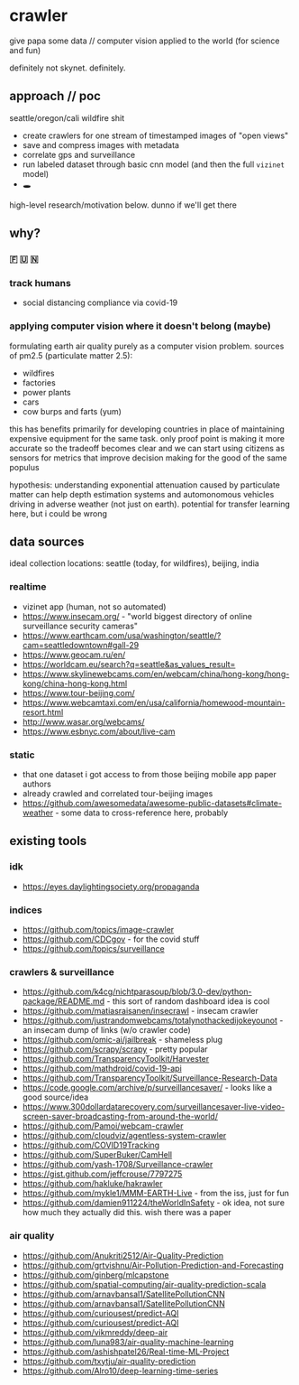 # crawler

give papa some data // computer vision applied to the world (for science and fun)

definitely not skynet. definitely.

## approach // poc

seattle/oregon/cali wildfire shit

- create crawlers for one stream of timestamped images of "open views"
- save and compress images with metadata
- correlate gps and surveillance
- run labeled dataset through basic cnn model (and then the full `vizinet` model)
- 🕳️

high-level research/motivation below. dunno if we'll get there

## why?

### 🇫 🇺 🇳

### track humans
- social distancing compliance via covid-19

### applying computer vision where it doesn't belong (maybe)

formulating earth air quality purely as a computer vision problem. sources of pm2.5 (particulate matter 2.5):
- wildfires
- factories
- power plants 
- cars
- cow burps and farts (yum)

this has benefits primarily for developing countries in place of maintaining expensive equipment for the same task. only proof point is making it more accurate so the tradeoff becomes clear and we can start using citizens as sensors for metrics that improve decision making for the good of the same populus

hypothesis: understanding exponential attenuation caused by particulate matter can help depth estimation systems and automonomous vehicles driving in adverse weather (not just on earth). potential for transfer learning here, but i could be wrong

## data sources

ideal collection locations: seattle (today, for wildfires), beijing, india

### realtime

- vizinet app (human, not so automated)
- https://www.insecam.org/ - "world biggest directory of online surveillance security cameras"
- https://www.earthcam.com/usa/washington/seattle/?cam=seattledowntown#gall-29
- https://www.geocam.ru/en/
- https://worldcam.eu/search?q=seattle&as_values_result=
- https://www.skylinewebcams.com/en/webcam/china/hong-kong/hong-kong/china-hong-kong.html
- https://www.tour-beijing.com/
- https://www.webcamtaxi.com/en/usa/california/homewood-mountain-resort.html
- http://www.wasar.org/webcams/
- https://www.esbnyc.com/about/live-cam

### static

- that one dataset i got access to from those beijing mobile app paper authors
- already crawled and correlated tour-beijing images
- https://github.com/awesomedata/awesome-public-datasets#climate-weather - some data to cross-reference here, probably

## existing tools

### idk
- https://eyes.daylightingsociety.org/propaganda

### indices
- https://github.com/topics/image-crawler
- https://github.com/CDCgov - for the covid stuff
- https://github.com/topics/surveillance

### crawlers & surveillance
- https://github.com/k4cg/nichtparasoup/blob/3.0-dev/python-package/README.md - this sort of random dashboard idea is cool
- https://github.com/matiasraisanen/insecrawl - insecam crawler
- https://github.com/justrandomwebcams/totalynothackedijokeyounot - an insecam dump of links (w/o crawler code)
- https://github.com/omic-ai/jailbreak - shameless plug
- https://github.com/scrapy/scrapy - pretty popular
- https://github.com/TransparencyToolkit/Harvester
- https://github.com/mathdroid/covid-19-api
- https://github.com/TransparencyToolkit/Surveillance-Research-Data
- https://code.google.com/archive/p/surveillancesaver/ - looks like a good source/idea
- https://www.300dollardatarecovery.com/surveillancesaver-live-video-screen-saver-broadcasting-from-around-the-world/
- https://github.com/Pamoi/webcam-crawler
- https://github.com/cloudviz/agentless-system-crawler
- https://github.com/COVID19Tracking
- https://github.com/SuperBuker/CamHell
- https://github.com/yash-1708/Surveillance-crawler
- https://gist.github.com/jeffcrouse/7797275
- https://github.com/hakluke/hakrawler
- https://github.com/mykle1/MMM-EARTH-Live - from the iss, just for fun
- https://github.com/damien911224/theWorldInSafety - ok idea, not sure how much they actually did this. wish there was a paper

### air quality
- https://github.com/Anukriti2512/Air-Quality-Prediction
- https://github.com/grtvishnu/Air-Pollution-Prediction-and-Forecasting
- https://github.com/ginberg/mlcapstone
- https://github.com/spatial-computing/air-quality-prediction-scala
- https://github.com/arnavbansal1/SatellitePollutionCNN
- https://github.com/arnavbansal1/SatellitePollutionCNN
- https://github.com/curiousest/predict-AQI
- https://github.com/curiousest/predict-AQI
- https://github.com/vikmreddy/deep-air
- https://github.com/luna983/air-quality-machine-learning
- https://github.com/ashishpatel26/Real-time-ML-Project
- https://github.com/txytju/air-quality-prediction
- https://github.com/Alro10/deep-learning-time-series
